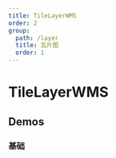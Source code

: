 ```yaml
---
title: TileLayerWMS
order: 2
group:
  path: /layer
  title: 瓦片图
  order: 1
---
```


# TileLayerWMS

## Demos

### 基础

<code src="./tilelayerwms" />

<API src="../../../src/components/Layer/TileLayerWMS/index.tsx"></API>
